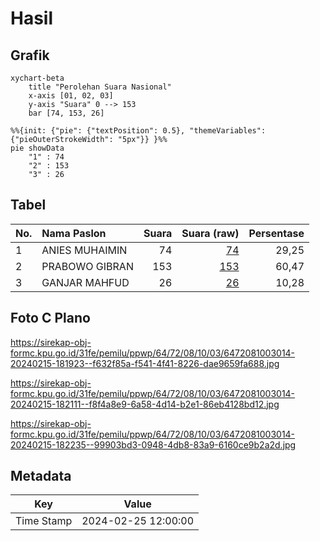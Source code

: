 # Hasil

## Grafik

```mermaid
xychart-beta
    title "Perolehan Suara Nasional"
    x-axis [01, 02, 03]
    y-axis "Suara" 0 --> 153
    bar [74, 153, 26]
```

```mermaid
%%{init: {"pie": {"textPosition": 0.5}, "themeVariables": {"pieOuterStrokeWidth": "5px"}} }%%
pie showData
    "1" : 74
    "2" : 153
    "3" : 26
```

## Tabel

| No. | Nama Paslon    | Suara | Suara (raw) | Persentase |
|:--- |:-------------- | -----:| -----------:| ----------:|
| 1   | ANIES MUHAIMIN | 74    | [74][p-1]   | 29,25      |
| 2   | PRABOWO GIBRAN | 153   | [153][p-2]  | 60,47      |
| 3   | GANJAR MAHFUD  | 26    | [26][p-3]   | 10,28      |


[p-1]: https://github.com/gigit-pemilu/pemilu-2024/blob/main/pilpres/hitung-suara/sub/64-kalimantan-timur/sub/72-kota-samarinda/sub/08-sungai-pinang/sub/1003-gunung-lingai/sub/014-tps/sub/paslon-1.txt
[p-2]: https://github.com/gigit-pemilu/pemilu-2024/blob/main/pilpres/hitung-suara/sub/64-kalimantan-timur/sub/72-kota-samarinda/sub/08-sungai-pinang/sub/1003-gunung-lingai/sub/014-tps/sub/paslon-2.txt
[p-3]: https://github.com/gigit-pemilu/pemilu-2024/blob/main/pilpres/hitung-suara/sub/64-kalimantan-timur/sub/72-kota-samarinda/sub/08-sungai-pinang/sub/1003-gunung-lingai/sub/014-tps/sub/paslon-3.txt

## Foto C Plano

https://sirekap-obj-formc.kpu.go.id/31fe/pemilu/ppwp/64/72/08/10/03/6472081003014-20240215-181923--f632f85a-f541-4f41-8226-dae9659fa688.jpg

https://sirekap-obj-formc.kpu.go.id/31fe/pemilu/ppwp/64/72/08/10/03/6472081003014-20240215-182111--f8f4a8e9-6a58-4d14-b2e1-86eb4128bd12.jpg

https://sirekap-obj-formc.kpu.go.id/31fe/pemilu/ppwp/64/72/08/10/03/6472081003014-20240215-182235--99903bd3-0948-4db8-83a9-6160ce9b2a2d.jpg


## Metadata

| Key        | Value               |
| ---------- | ------------------- |
| Time Stamp | 2024-02-25 12:00:00 |



